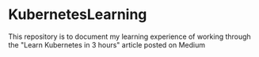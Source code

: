 # KubernetesLearning

This repository is to document my learning experience of working through the "Learn Kubernetes in 3 hours" article posted on Medium
